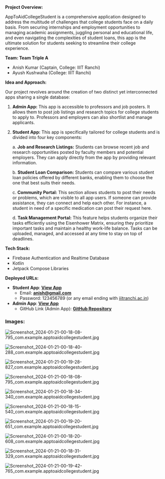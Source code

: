 **Project Overview:**

AppToAidCollegeStudent is a comprehensive application designed to address the multitude of challenges that college students face on a daily basis. From securing internships and employment opportunities to managing academic assignments, juggling personal and educational life, and even navigating the complexities of student loans, this app is the ultimate solution for students seeking to streamline their college experience.

**Team: Team Triple A**

- Anish Kumar (Captain, College: IIIT Ranchi)
- Ayush Kushwaha (College: IIIT Ranchi)

**Idea and Approach:**

Our project revolves around the creation of two distinct yet interconnected apps sharing a single database:

1. **Admin App:** This app is accessible to professors and job posters. It allows them to post job listings and research topics for college students to apply to. Professors and employers can also shortlist and manage applicants.
2. **Student App:** This app is specifically tailored for college students and is divided into four key components:
    
    a. **Job and Research Listings:** Students can browse recent job and research opportunities posted by faculty members and potential employers. They can apply directly from the app by providing relevant information.
    
    b. **Student Loan Comparison:** Students can compare various student loan policies offered by different banks, enabling them to choose the one that best suits their needs.
    
    c. **Community Portal:** This section allows students to post their needs or problems, which are visible to all app users. If someone can provide assistance, they can connect and help each other. For instance, a student in need of a specific medication can post their request here.
    
    d. **Task Management Portal:** This feature helps students organize their tasks efficiently using the Eisenhower Matrix, ensuring they prioritize important tasks and maintain a healthy work-life balance. Tasks can be uploaded, managed, and accessed at any time to stay on top of deadlines.
    

**Tech Stack:**

- Firebase Authentication and Realtime Database
- Kotlin
- Jetpack Compose Libraries

**Deployed URLs:**

- **Student App**: **[View App](https://drive.google.com/file/d/1WJCYirJT5YmiUIc5i4_bdh1vxkzWEcT9/view?usp=share_link)**
    - Email: **[anish@gmail.com](mailto:anish@gmail.com)**
    - Password: 123456789 (or any email ending with [iiitranchi.ac.in](http://iiitranchi.ac.in/))
- **Admin App**: **[View App](https://drive.google.com/file/d/1RlzWCQcT4ggIV-Bb_4Qnrl1EXka--2--/view?usp=share_link)**
    - GitHub Link (Admin App): **[GitHub Repository](https://github.com/Ayush92-byte/FinalAdminApp)**

### **Images:**

![Screenshot_2024-01-21-00-18-08-795_com.example.apptoaidcollegestudent.jpg](https://drive.google.com/file/d/1pvP5mlRlWC4P0E76jAVhQXwAS3x_bLo-/view?usp=drive_link)


![Screenshot_2024-01-21-00-18-40-288_com.example.apptoaidcollegestudent.jpg](https://prod-files-secure.s3.us-west-2.amazonaws.com/fdd4678e-e8c1-4dad-93dc-14f042359d6e/5c5fae21-0adf-44d8-b96a-4d917348abd1/Screenshot_2024-01-21-00-18-40-288_com.example.apptoaidcollegestudent.jpg)

![Screenshot_2024-01-21-00-19-28-827_com.example.apptoaidcollegestudent.jpg](https://prod-files-secure.s3.us-west-2.amazonaws.com/fdd4678e-e8c1-4dad-93dc-14f042359d6e/c108da3e-e889-4f27-a603-4c1b80df3fa1/Screenshot_2024-01-21-00-19-28-827_com.example.apptoaidcollegestudent.jpg)

![Screenshot_2024-01-21-00-18-08-795_com.example.apptoaidcollegestudent.jpg](https://prod-files-secure.s3.us-west-2.amazonaws.com/fdd4678e-e8c1-4dad-93dc-14f042359d6e/c24d9768-7b12-432f-815c-883d9b80056c/Screenshot_2024-01-21-00-18-08-795_com.example.apptoaidcollegestudent.jpg)

![Screenshot_2024-01-21-00-18-34-340_com.example.apptoaidcollegestudent.jpg](https://prod-files-secure.s3.us-west-2.amazonaws.com/fdd4678e-e8c1-4dad-93dc-14f042359d6e/02797245-e720-41e8-8894-fd51732ac918/Screenshot_2024-01-21-00-18-34-340_com.example.apptoaidcollegestudent.jpg)

![Screenshot_2024-01-21-00-18-15-540_com.example.apptoaidcollegestudent.jpg](https://prod-files-secure.s3.us-west-2.amazonaws.com/fdd4678e-e8c1-4dad-93dc-14f042359d6e/69fd7d7f-f30e-4064-b200-d31142465b20/Screenshot_2024-01-21-00-18-15-540_com.example.apptoaidcollegestudent.jpg)

![Screenshot_2024-01-21-00-19-20-651_com.example.apptoaidcollegestudent.jpg](https://prod-files-secure.s3.us-west-2.amazonaws.com/fdd4678e-e8c1-4dad-93dc-14f042359d6e/14b4ca28-6fb3-4bc1-87d9-33e21fa7640c/Screenshot_2024-01-21-00-19-20-651_com.example.apptoaidcollegestudent.jpg)

![Screenshot_2024-01-21-00-18-20-608_com.example.apptoaidcollegestudent.jpg](https://prod-files-secure.s3.us-west-2.amazonaws.com/fdd4678e-e8c1-4dad-93dc-14f042359d6e/7c85a236-3229-4168-860f-4692607860e8/Screenshot_2024-01-21-00-18-20-608_com.example.apptoaidcollegestudent.jpg)

![Screenshot_2024-01-21-00-18-31-329_com.example.apptoaidcollegestudent.jpg](https://prod-files-secure.s3.us-west-2.amazonaws.com/fdd4678e-e8c1-4dad-93dc-14f042359d6e/4c911078-ab7b-426e-a0e4-1ff5ad506e5a/Screenshot_2024-01-21-00-18-31-329_com.example.apptoaidcollegestudent.jpg)

![Screenshot_2024-01-21-00-19-42-765_com.example.apptoaidcollegestudent.jpg](https://prod-files-secure.s3.us-west-2.amazonaws.com/fdd4678e-e8c1-4dad-93dc-14f042359d6e/871ff32d-08af-4b4e-be0e-6b006d68fad6/Screenshot_2024-01-21-00-19-42-765_com.example.apptoaidcollegestudent.jpg)
